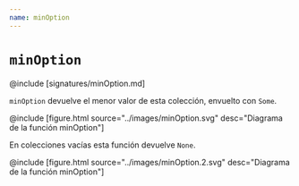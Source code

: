```yaml
---
name: minOption
---
```


# `minOption`

@include [signatures/minOption.md]

`minOption` devuelve el menor valor de esta colección, envuelto con `Some`.

@include [figure.html source="../images/minOption.svg" desc="Diagrama de la función minOption"]

En colecciones vacías esta función devuelve `None`.

@include [figure.html source="../images/minOption.2.svg" desc="Diagrama de la función minOption"]
